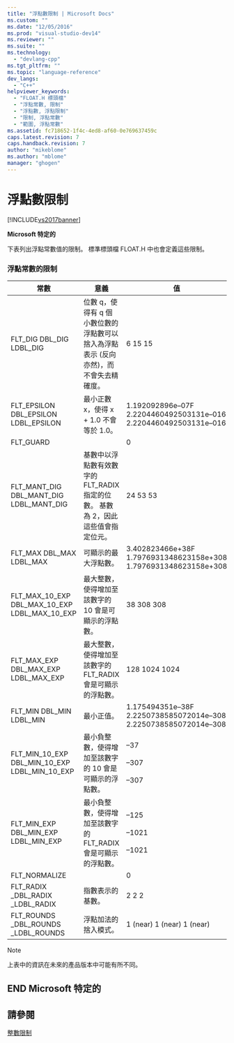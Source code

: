 ```yaml
---
title: "浮點數限制 | Microsoft Docs"
ms.custom: ""
ms.date: "12/05/2016"
ms.prod: "visual-studio-dev14"
ms.reviewer: ""
ms.suite: ""
ms.technology: 
  - "devlang-cpp"
ms.tgt_pltfrm: ""
ms.topic: "language-reference"
dev_langs: 
  - "C++"
helpviewer_keywords: 
  - "FLOAT.H 標頭檔"
  - "浮點常數, 限制"
  - "浮點數, 浮點限制"
  - "限制, 浮點常數"
  - "範圍, 浮點常數"
ms.assetid: fc718652-1f4c-4ed8-af60-0e769637459c
caps.latest.revision: 7
caps.handback.revision: 7
author: "mikeblome"
ms.author: "mblome"
manager: "ghogen"
---
```

# 浮點數限制
[!INCLUDE[vs2017banner](../assembler/inline/includes/vs2017banner.md)]

**Microsoft 特定的**  
  
 下表列出浮點常數值的限制。  標準標頭檔 FLOAT.H 中也會定義這些限制。  
  
### 浮點常數的限制  
  
|常數|意義|值|  
|--------|--------|-------|  
|FLT\_DIG DBL\_DIG LDBL\_DIG|位數 q，使得有 q 個小數位數的浮點數可以捨入為浮點表示 \(反向亦然\)，而不會失去精確度。|6 15 15|  
|FLT\_EPSILON DBL\_EPSILON LDBL\_EPSILON|最小正數 x，使得 x \+ 1.0 不會等於 1.0。|1.192092896e–07F 2.2204460492503131e–016 2.2204460492503131e–016|  
|FLT\_GUARD||0|  
|FLT\_MANT\_DIG DBL\_MANT\_DIG LDBL\_MANT\_DIG|基數中以浮點數有效數字的 FLT\_RADIX 指定的位數。  基數為 2，因此這些值會指定位元。|24 53 53|  
|FLT\_MAX DBL\_MAX LDBL\_MAX|可顯示的最大浮點數。|3.402823466e\+38F 1.7976931348623158e\+308 1.7976931348623158e\+308|  
|FLT\_MAX\_10\_EXP DBL\_MAX\_10\_EXP LDBL\_MAX\_10\_EXP|最大整數，使得增加至該數字的 10 會是可顯示的浮點數。|38 308 308|  
|FLT\_MAX\_EXP DBL\_MAX\_EXP LDBL\_MAX\_EXP|最大整數，使得增加至該數字的 FLT\_RADIX 會是可顯示的浮點數。|128 1024 1024|  
|FLT\_MIN DBL\_MIN LDBL\_MIN|最小正值。|1.175494351e–38F 2.2250738585072014e–308 2.2250738585072014e–308|  
|FLT\_MIN\_10\_EXP DBL\_MIN\_10\_EXP LDBL\_MIN\_10\_EXP|最小負整數，使得增加至該數字的 10 會是可顯示的浮點數。|–37<br /><br /> –307<br /><br /> –307|  
|FLT\_MIN\_EXP DBL\_MIN\_EXP LDBL\_MIN\_EXP|最小負整數，使得增加至該數字的 FLT\_RADIX 會是可顯示的浮點數。|–125<br /><br /> –1021<br /><br /> –1021|  
|FLT\_NORMALIZE||0|  
|FLT\_RADIX \_DBL\_RADIX \_LDBL\_RADIX|指數表示的基數。|2 2 2|  
|FLT\_ROUNDS \_DBL\_ROUNDS \_LDBL\_ROUNDS|浮點加法的捨入模式。|1 \(near\) 1 \(near\) 1 \(near\)|  
  
> [!NOTE]
>  上表中的資訊在未來的產品版本中可能有所不同。  
  
## END Microsoft 特定的  
  
## 請參閱  
 [整數限制](../cpp/integer-limits.md)